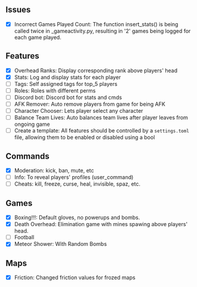 ## Issues

- [x] Incorrect Games Played Count: The function insert_stats() is being called twice in \_gameactivity.py, resulting in '2' games being logged for each game played.

## Features

- [x] Overhead Ranks: Display corresponding rank above players' head
- [x] Stats: Log and display stats for each player
- [ ] Tags: Self assigned tags for top_5 players
- [ ] Roles: Roles with different perms
- [ ] Discord bot: Discord bot for stats and cmds
- [ ] AFK Remover: Auto remove players from game for being AFK
- [ ] Character Chooser: Lets player select any character
- [ ] Balance Team Lives: Auto balances team lives after player leaves from ongoing game
- [ ] Create a template: All features should be controlled by a `settings.toml` file, allowing them to be enabled or disabled using a bool

## Commands

- [x] Moderation: kick, ban, mute, etc
- [ ] Info: To reveal players' profiles (user_command)
- [ ] Cheats: kill, freeze, curse, heal, invisible, spaz, etc.

## Games

- [x] Boxing!!!: Default gloves, no powerups and bombs.
- [x] Death Overhead: Elimination game with mines spawing above players' head.
- [ ] Football
- [x] Meteor Shower: With Random Bombs

## Maps

- [x] Friction: Changed friction values for frozed maps
